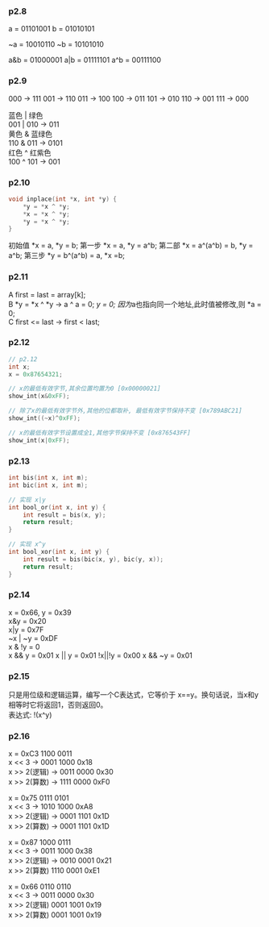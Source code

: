### p2.8
a = 01101001
b = 01010101

~a = 10010110
~b = 10101010

a&b = 01000001
a|b = 01111101
a^b = 00111100
### p2.9
000 -> 111
001 -> 110
011 -> 100
100 -> 011
101 -> 010
110 -> 001
111 -> 000

蓝色 | 绿色  
001 | 010 -> 011  
黄色 & 蓝绿色  
110 & 011 -> 0101  
红色 ^ 红紫色  
100 ^ 101 -> 001

### p2.10
```c
void inplace(int *x, int *y) {
    *y = *x ^ *y;
    *x = *x ^ *y;
    *y = *x ^ *y;
}
```

初始值 *x = a, *y = b;
第一步 *x = a, *y = a^b;
第二部 *x = a^(a^b) = b, *y = a^b;
第三步 *y = b^(a^b) = a, *x =b;

### p2.11
A  first = last = array[k];  
B *y = *x ^ *y -> a ^ a = 0;
*y = 0; 
因为*a也指向同一个地址,此时值被修改,则 *a = 0;  
C first <= last -> first < last;

### p2.12
```c
// p2.12
int x;
x = 0x87654321;

// x的最低有效字节,其余位置均置为0 [0x00000021]
show_int(x&0xFF);

// 除了x的最低有效字节外,其他的位都取补, 最低有效字节保持不变 [0x789ABC21]
show_int((~x)^0xFF);

// x的最低有效字节设置成全1,其他字节保持不变 [0x876543FF]
show_int(x|0xFF);
```

### p2.13
```c
int bis(int x, int m);
int bic(int x, int m);

// 实现 x|y
int bool_or(int x, int y) {
    int result = bis(x, y);
    return result;
}

// 实现 x^y
int bool_xor(int x, int y) {
    int result = bis(bic(x, y), bic(y, x));
    return result;
}
```

### p2.14
x = 0x66, y = 0x39  
x&y = 0x20  
x|y = 0x7F  
~x | ~y = 0xDF  
x & !y = 0  
x && y = 0x01
x || y = 0x01
!x||!y = 0x00
x && ~y = 0x01

### p2.15
只是用位级和逻辑运算，编写一个C表达式，它等价于 x==y。换句话说，当x和y相等时它将返回1，否则返回0。  
表达式: !(x^y)

### p2.16
x = 0xC3 1100 0011   
x << 3 -> 0001 1000 0x18  
x >> 2(逻辑) -> 0011 0000 0x30  
x >> 2(算数) -> 1111 0000 0xF0  

x = 0x75 0111 0101  
x << 3 -> 1010 1000 0xA8  
x >> 2(逻辑) -> 0001 1101 0x1D  
x >> 2(算数) -> 0001 1101 0x1D  

x = 0x87 1000 0111  
x << 3 -> 0011 1000 0x38  
x >> 2(逻辑) -> 0010 0001 0x21  
x >> 2(算数) 1110 0001 0xE1  

x = 0x66 0110 0110  
x << 3 -> 0011 0000 0x30  
x >> 2(逻辑) 0001 1001 0x19  
x >> 2(算数) 0001 1001 0x19


